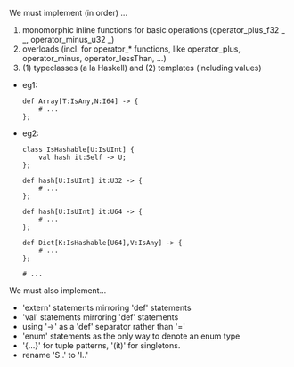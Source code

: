 We must implement (in order) ...
1. monomorphic inline functions for basic operations (operator_plus_f32 _ _, operator_minus_u32 _)
2. overloads (incl. for operator_* functions, like operator_plus, operator_minus, operator_lessThan, ...)
3. (1) typeclasses (a la Haskell) and (2) templates (including values)
  - eg1:
    ```
    def Array[T:IsAny,N:I64] -> {
        # ...
    };
    ```
  - eg2:
    ```
    class IsHashable[U:IsUInt] {
        val hash it:Self -> U;
    };

    def hash[U:IsUInt] it:U32 -> {
        # ...
    };

    def hash[U:IsUInt] it:U64 -> {
        # ...
    };

    def Dict[K:IsHashable[U64],V:IsAny] -> {
        # ...
    };

    # ...
    ```

We must also implement...
- 'extern' statements mirroring 'def' statements
- 'val' statements mirroring 'def' statements
- using '->' as a 'def' separator rather than '='
- 'enum' statements as the only way to denote an enum type
- '{...}' for tuple patterns, '(it)' for singletons.
- rename 'S..' to 'I..'